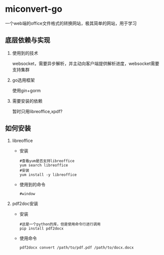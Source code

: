 # miconvert-go





一个web端的office文件格式的转换网站，极其简单的网站，用于学习



## 底层依赖与实现

1. 使用到的技术

   websocket，需要异步解析，并主动向客户端提供解析进度，websocket需要支持集群

2. go选用框架

   使用gin+gorm

3. 需要安装的依赖

   暂时只用libreoffice,xpdf?



## 如何安装

1. libreoffice

   - 安装

     ~~~shell
     #查看yum是否支持libreoffice
     yum search libreoffice
     #安装
     yum install -y libreoffice
     ~~~

   - 使用到的命令

     ~~~shell
     #window
     
     ~~~

     

2. pdf2doc安装

   - 安装

     ~~~shell
     #这是一个python的库，但是使用命令行进行调用
     pip install pdf2docx
     ~~~

   - 使用命令

     ~~~shell
     pdf2docx convert /path/to/pdf.pdf /path/to/docx.docx
     ~~~

     
